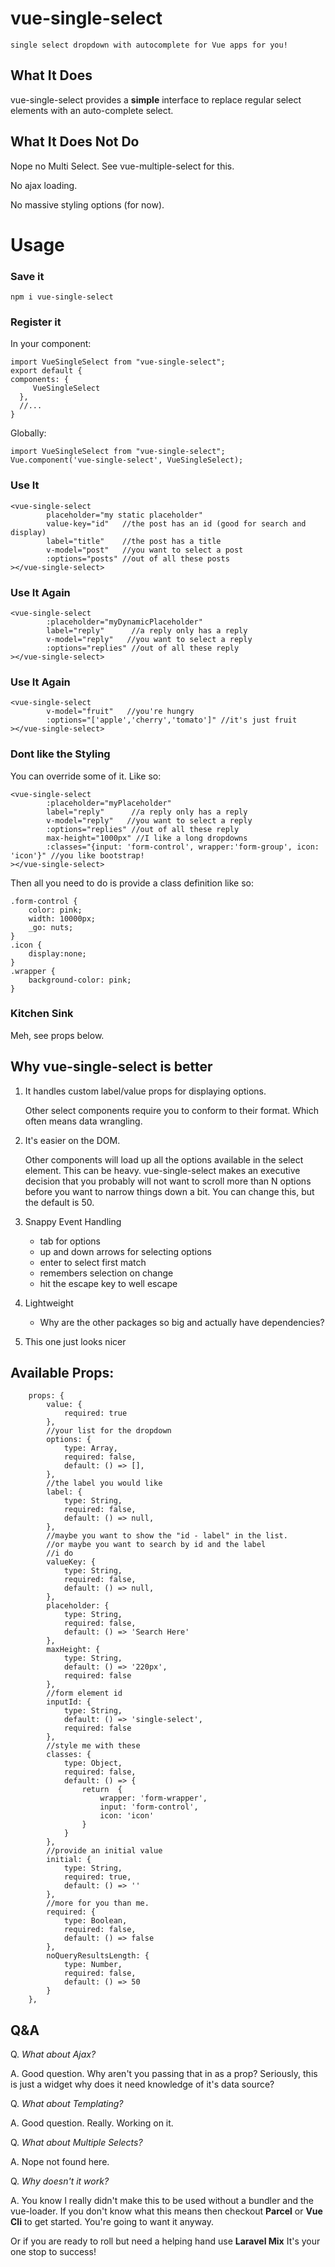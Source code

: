 # vue-single-select

    single select dropdown with autocomplete for Vue apps for you!

## What It Does
vue-single-select provides a **simple** interface to replace regular select elements with an auto-complete select.

## What It Does Not Do

Nope no Multi Select. See vue-multiple-select for this.

No ajax loading.

No massive styling options (for now).

# Usage

### Save it

```
npm i vue-single-select
```

### Register it

In your component:
```
import VueSingleSelect from "vue-single-select";
export default {
components: {
     VueSingleSelect
  },
  //...
}
```
Globally:
```
import VueSingleSelect from "vue-single-select";
Vue.component('vue-single-select', VueSingleSelect);
```

### Use It
```
<vue-single-select
        placeholder="my static placeholder"
        value-key="id"   //the post has an id (good for search and display)
        label="title"    //the post has a title
        v-model="post"   //you want to select a post
        :options="posts" //out of all these posts
></vue-single-select>
```
### Use It Again
```
<vue-single-select
        :placeholder="myDynamicPlaceholder"
        label="reply"      //a reply only has a reply
        v-model="reply"   //you want to select a reply
        :options="replies" //out of all these reply
></vue-single-select>
```

### Use It Again
```
<vue-single-select
        v-model="fruit"   //you're hungry
        :options="['apple','cherry','tomato']" //it's just fruit
></vue-single-select>
```

### Dont like the Styling

You can override some of it. Like so:

```
<vue-single-select
        :placeholder="myPlaceholder"
        label="reply"      //a reply only has a reply
        v-model="reply"   //you want to select a reply
        :options="replies" //out of all these reply
        max-height="1000px" //I like a long dropdowns
        :classes="{input: 'form-control', wrapper:'form-group', icon: 'icon'}" //you like bootstrap!
></vue-single-select>
```
Then all you need to do is provide a class definition like so:
```
.form-control {
    color: pink;
    width: 10000px;
    _go: nuts;
}
.icon {
    display:none;
}
.wrapper {
    background-color: pink;
}
```

### Kitchen Sink

Meh, see props below.

## Why vue-single-select is better

1. It handles custom label/value props for displaying options. 

    Other select components require you to conform to their format. Which often means data wrangling.

2. It's easier on the DOM. 

    Other components will load up all the options available in the select element. This can be heavy. vue-single-select makes an executive decision that you probably will not want to scroll more than N options before you want to narrow things down a bit. You can change this, but the default is 50.

3. Snappy Event Handling

    * tab for options
    * up and down arrows for selecting options
    * enter to select first match
    * remembers selection on change
    * hit the escape key to well escape

4. Lightweight

    * Why are the other packages so big and actually have dependencies?

5. This one just looks nicer

## Available Props:
```
    props: {
        value: {
            required: true
        },
        //your list for the dropdown
        options: {
            type: Array,
            required: false,
            default: () => [],
        },
        //the label you would like
        label: {
            type: String,
            required: false,
            default: () => null,
        },
        //maybe you want to show the "id - label" in the list.
        //or maybe you want to search by id and the label
        //i do
        valueKey: {
            type: String,
            required: false,
            default: () => null,
        },
        placeholder: {
            type: String,
            required: false,
            default: () => 'Search Here'
        },
        maxHeight: {
            type: String,
            default: () => '220px',
            required: false
        },
        //form element id
        inputId: {
            type: String,
            default: () => 'single-select',
            required: false
        },
        //style me with these
        classes: {
            type: Object,
            required: false,
            default: () => {
                return  {
                    wrapper: 'form-wrapper', 
                    input: 'form-control',
                    icon: 'icon'
                }
            }
        },
        //provide an initial value
        initial: {
            type: String,
            required: true,
            default: () => ''
        },
        //more for you than me.
        required: {
            type: Boolean,
            required: false,
            default: () => false
        },
        noQueryResultsLength: {
            type: Number,
            required: false,
            default: () => 50
        }
    },
```
## Q&A

Q. *What about Ajax?*

A. Good question. Why aren't you passing that in as a prop?
Seriously, this is just a widget why does it need knowledge of it's data source?

Q. *What about Templating?*

A. Good question. Really. Working on it.

Q. *What about Multiple Selects?*

A. Nope not found here.

Q. *Why doesn't it work?*

A. You know I really didn't make this to be used without a bundler and the vue-loader. If you don't know what this means then checkout **Parcel** or **Vue Cli** to get started. You're going to want it anyway.

Or if you are ready to roll but need a helping hand use **Laravel Mix**
It's your one stop to success!